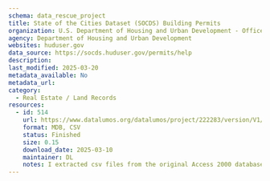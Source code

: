 ```yaml
---
schema: data_rescue_project 
title: State of the Cities Dataset (SOCDS) Building Permits
organization: U.S. Department of Housing and Urban Development - Office of Policy Development and Research
agency: Department of Housing and Urban Development
websites: huduser.gov
data_source: https://socds.huduser.gov/permits/help
description: 
last_modified: 2025-03-20
metadata_available: No
metadata_url: 
category:
  - Real Estate / Land Records
resources:
  - id: 514
    url: https://www.datalumos.org/datalumos/project/222283/version/V1/view
    format: MDB, CSV
    status: Finished
    size: 0.15
    download_date: 2025-03-10
    maintainer: DL
    notes: I extracted csv files from the original Access 2000 databases and uploaded those as well
---
```

